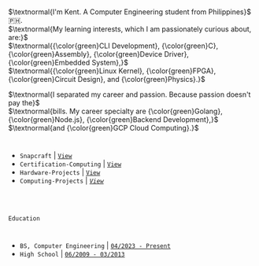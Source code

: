 <br />

$\textnormal{I'm Kent. A Computer Engineering student from Philippines}$ 🇵🇭. <br />
$\textnormal{My learning interests, which I am passionately curious about, are:}$ <br />
$\textnormal{{\color{green}CLI Development}, {\color{green}C}, {\color{green}Assembly}, {\color{green}Device Driver}, {\color{green}Embedded System},}$ <br />
$\textnormal{{\color{green}Linux Kernel}, {\color{green}FPGA}, {\color{green}Circuit Design}, and {\color{green}Physics}.}$

$\textnormal{I separated my career and passion. Because passion doesn't pay the}$ <br />
$\textnormal{bills. My career specialty are {\color{green}Golang}, {\color{green}Node.js}, {\color{green}Backend Development},}$ <br />
$\textnormal{and {\color{green}GCP Cloud Computing}.}$

#
- `Snapcraft` | [`View`](https://snapcraft.io/publisher/kentlouisetonino) <br />
- `Certification-Computing` | [`View`](https://github.com/kentlouisetonino/kentlouisetonino/blob/develop/certification/Computing.md) <br />
- `Hardware-Projects` | [`View`](https://github.com/stars/kentlouisetonino/lists/hardware-projects) <br />
- `Computing-Projects` | [_`View`_](https://github.com/stars/kentlouisetonino/lists/computing-projects) <br />


<br />
<br />

`Education`
#

- `BS, Computer Engineering` | [`04/2023 - Present`](https://github.com/kentlouisetonino/kentlouisetonino/blob/develop/education/02-BS-Computer-Engineering.md)
- `High School` | [`06/2009 - 03/2013`](https://github.com/kentlouisetonino/kentlouisetonino/blob/develop/education/01-High-School.md)
